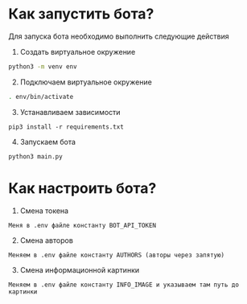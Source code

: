 # Как запустить бота?

Для запуска бота необходимо выполнить следующие действия

1. Создать виртуальное окружение

```sh
python3 -m venv env
```

2. Подключаем виртуальное окружение

```sh
. env/bin/activate
```

3. Устанавливаем зависимости

```
pip3 install -r requirements.txt
```

4. Запускаем бота

```
python3 main.py
```


# Как настроить бота?

1. Смена токена

```
Меня в .env файле константу BOT_API_TOKEN
```

2. Смена авторов

```
Меняем в .env файле константу AUTHORS (авторы через запятую)
```

3. Смена информационной картинки

```
Меняем в .env файле константу INFO_IMAGE и указываем там путь до картинки
```